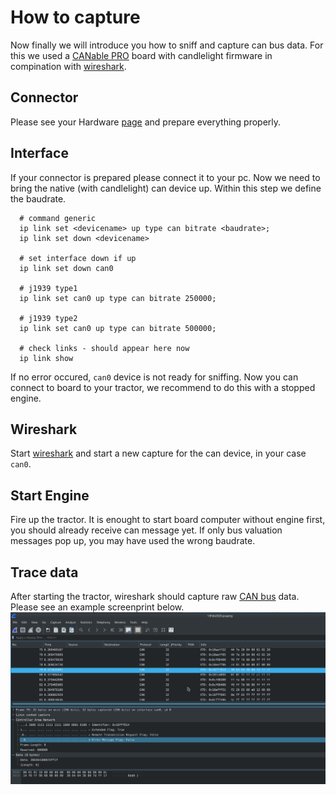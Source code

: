 # How to capture
Now finally we will introduce you how to sniff and capture can bus data.
For this we used a [CANable PRO][1] board with candlelight firmware in compination with [wireshark][2].

## Connector
Please see your Hardware [page](./hardware.md) and prepare everything properly. 

## Interface
If your connector is prepared please connect it to your pc. Now we need to bring the native (with candlelight) can device up. Within this step we define the baudrate. 

```
  # command generic
  ip link set <devicename> up type can bitrate <baudrate>;
  ip link set down <devicename>
  
  # set interface down if up
  ip link set down can0

  # j1939 type1
  ip link set can0 up type can bitrate 250000;

  # j1939 type2
  ip link set can0 up type can bitrate 500000;

  # check links - should appear here now
  ip link show
```

If no error occured, `can0` device is not ready for sniffing.
Now you can connect to board to your tractor, we recommend to do this with a stopped engine.

## Wireshark
Start [wireshark][2] and start a new capture for the can device, in your case `can0`.

## Start Engine
Fire up the tractor. It is enought to start board computer without engine first, you should already receive can message yet. If only bus valuation messages pop up, you may have used the wrong baudrate.

## Trace data
After starting the tractor, wireshark should capture raw [CAN bus][3] data. Please see an example screenprint below. ![](../assets/wsharkCaptureCan.png)

[1]: (https://canable.io/)
[2]: (https://www.wireshark.org/)
[3]: (https://en.wikipedia.org/wiki/CAN_bus)